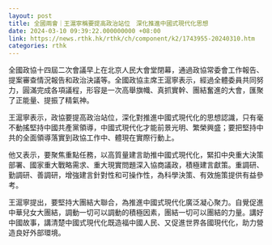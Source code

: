 ```yaml
---
layout: post
title: 全國兩會｜王滬寧稱要提高政治站位　深化推進中國式現代化思想
date: 2024-03-10 09:39:22.000000000 +08:00
link: https://news.rthk.hk/rthk/ch/component/k2/1743955-20240310.htm
categories: rthk
---
```


全國政協十四屆二次會議早上在北京人民大會堂閉幕，通過政協常委會工作報告、提案審查情況報告和政治決議等。全國政協主席王滬寧表示，經過全體委員共同努力，圓滿完成各項議程，形容是一次高舉旗幟、真抓實幹、團結奮進的大會，匯聚了正能量、提振了精氣神。

王滬寧表示，政協要提高政治站位，深化對推進中國式現代化的思想認識，只有毫不動搖堅持中國共產黨領導，中國式現代化才能前景光明、繁榮興盛；要把堅持中共的全面領導落實到政協工作中、體現在實際行動上。

他又表示，要聚焦重點任務，以高質量建言助推中國式現代化，緊扣中央重大決策部署、國家重大戰略需求、重大現實問題深入協商議政，積極建言獻策。重調研、勤調研、善調研，增強建言針對性和可操作性，為科學決策、有效施策提供有益參考。

王滬寧提出，要堅持大團結大聯合，為推進中國式現代化廣泛凝心聚力。自覺促進中華兒女大團結，調動一切可以調動的積極因素，團結一切可以團結的力量。講好中國故事，講清楚中國式現代化既造福中國人民、又促進世界各國現代化，助力營造良好外部環境。
